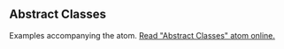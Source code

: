 ## Abstract Classes

Examples accompanying the atom.
[Read "Abstract Classes" atom online.](https://stepik.org/lesson/350608/step/1)
